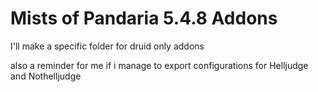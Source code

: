 # Mists of Pandaria 5.4.8 Addons

I'll make a specific folder for druid only addons 

also a reminder for me if i manage to export configurations for Helljudge and Nothelljudge